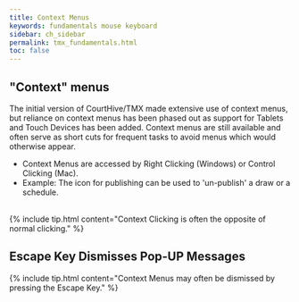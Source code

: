 ```yaml
---
title: Context Menus
keywords: fundamentals mouse keyboard
sidebar: ch_sidebar
permalink: tmx_fundamentals.html
toc: false
---
```

## "Context" menus

The initial version of CourtHive/TMX made extensive use of context menus, but reliance on context menus has been phased out as support for Tablets and Touch Devices has been added.  Context menus are still available and often serve as short cuts for frequent tasks to avoid menus which would otherwise appear.

* Context Menus are accessed by Right Clicking (Windows) or Control Clicking (Mac).
* Example: The icon for publishing can be used to 'un-publish' a draw or a schedule.

<br>
{% include tip.html content="Context Clicking is often the opposite of normal clicking." %}

## Escape Key Dismisses Pop-UP Messages

{% include tip.html content="Context Menus may often be dismissed by pressing the Escape Key." %}
